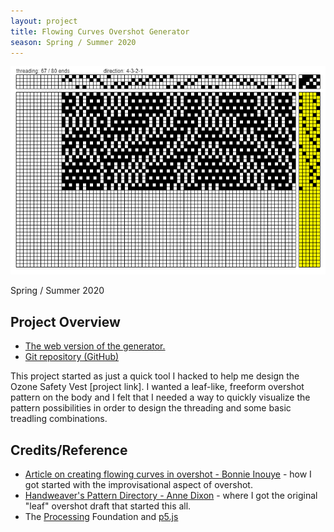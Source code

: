 ```yaml
---
layout: project
title: Flowing Curves Overshot Generator
season: Spring / Summer 2020
---
```

![](/assets/img/overshot-gen.png)

Spring / Summer 2020

## Project Overview

* [The web version of the generator.](https://sminliwu.github.io/overshot-generator/ "Flowing Curves Overshot Generator")
* [Git repository (GitHub)](https://github.com/sminliwu/overshot-generator "Git repository (GitHub)")

This project started as just a quick tool I hacked to help me design the Ozone Safety Vest \[project link\]. I wanted a leaf-like, freeform overshot pattern on the body and I felt that I needed a way to quickly visualize the pattern possibilities in order to design the threading and some basic treadling combinations.

## Credits/Reference

* [Article on creating flowing curves in overshot - Bonnie Inouye](http://www.weavezine.com/content/flowing-curves-part-1-overshot-and-weaving-overshot.html) - how I got started with the improvisational aspect of overshot.
* [Handweaver's Pattern Directory - Anne Dixon](https://woolery.com/handweavers-pattern-directory.html) - where I got the original "leaf" overshot draft that started this all.
* The [Processing](https://processing.org/) Foundation and [p5.js](https://p5js.org/)